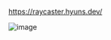 https://raycaster.hyuns.dev/

![image](https://user-images.githubusercontent.com/46562466/179155114-99c142a7-3c93-486e-a5c5-e135077e001c.png)
